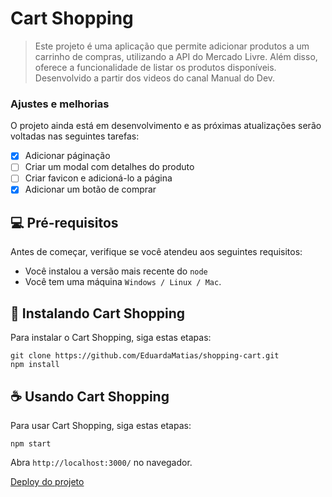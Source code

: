 # Cart Shopping

> Este projeto é uma aplicação que permite adicionar produtos a um carrinho de compras, utilizando a API do Mercado Livre. Além disso, oferece a funcionalidade de listar os produtos disponíveis. Desenvolvido a partir dos videos do canal Manual do Dev.

### Ajustes e melhorias

O projeto ainda está em desenvolvimento e as próximas atualizações serão voltadas nas seguintes tarefas:

- [x] Adicionar páginação
- [ ] Criar um modal com detalhes do produto
- [ ] Criar favicon e adicioná-lo a página
- [x] Adicionar um botão de comprar

## 💻 Pré-requisitos

Antes de começar, verifique se você atendeu aos seguintes requisitos:
<!---Estes são apenas requisitos de exemplo. Adicionar, duplicar ou remover conforme necessário--->
* Você instalou a versão mais recente do `node`
* Você tem uma máquina `Windows / Linux / Mac`.

## 🚀 Instalando Cart Shopping

Para instalar o Cart Shopping, siga estas etapas:

```
git clone https://github.com/EduardaMatias/shopping-cart.git
npm install
```

## ☕ Usando Cart Shopping

Para usar Cart Shopping, siga estas etapas:

```
npm start
```

Abra `http://localhost:3000/` no navegador.

[Deploy do projeto](https://shopping-cart-chi-one.vercel.app/)<br>
